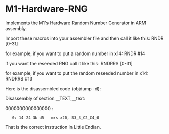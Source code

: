 # M1-Hardware-RNG
Implements the M1's Hardware Random Number Generator in ARM assembly.

Import these macros into your assembler file and then call it like this:
RNDR [0-31] 

for example, if you want to put a random number in x14:
RNDR #14

if you want the reseeded RNG call it like this:
RNDRRS [0-31]

for example, if you want to put the random reseeded number in x14:
RNDRRS #13

Here is the disassembled code (objdump -d):

Disassembly of section __TEXT,__text:

0000000000000000 <ltmp0>:
       
       0: 14 24 3b d5  	mrs	x20, S3_3_C2_C4_0

That is the correct instruction in Little Endian.
